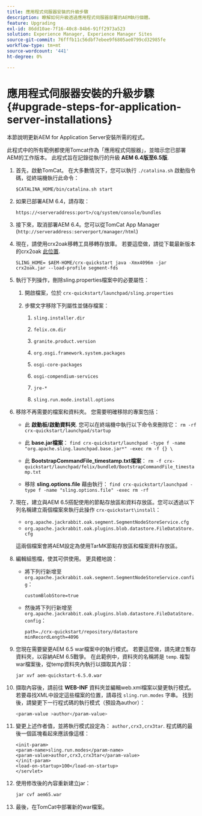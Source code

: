 ```yaml
---
title: 應用程式伺服器安裝的升級步驟
description: 瞭解如何升級透過應用程式伺服器部署的AEM執行個體。
feature: Upgrading
exl-id: 86dd10ae-7f16-40c8-84b6-91ff2973a523
solution: Experience Manager, Experience Manager Sites
source-git-commit: 76fffb11c56dbf7ebee9f6805ae0799cd32985fe
workflow-type: tm+mt
source-wordcount: '441'
ht-degree: 0%

---
```


# 應用程式伺服器安裝的升級步驟{#upgrade-steps-for-application-server-installations}

本節說明更新AEM for Application Server安裝所需的程式。

此程式中的所有範例都使用Tomcat作為「應用程式伺服器」，並暗示您已部署AEM的工作版本。 此程式旨在記錄從執行的升級 **AEM 6.4版至6.5版**.

1. 首先，啟動TomCat。 在大多數情況下，您可以執行 `./catalina.sh` 啟動指令碼，從終端機執行此命令：

   ```shell
   $CATALINA_HOME/bin/catalina.sh start
   ```

1. 如果已部署AEM 6.4，請存取：

   ```shell
   https://<serveraddress:port>/cq/system/console/bundles
   ```

1. 接下來，取消部署AEM 6.4。您可以從TomCat App Manager (`http://serveraddress:serverport/manager/html`)

1. 現在，請使用crx2oak移轉工具移轉存放庫。 若要這麼做，請從下載最新版本的crx2oak [此位置](https://repo1.maven.org/maven2/com/adobe/granite/crx2oak/).

   ```shell
   SLING_HOME= $AEM-HOME/crx-quickstart java -Xmx4096m -jar crx2oak.jar --load-profile segment-fds
   ```

1. 執行下列操作，刪除sling.properties檔案中的必要屬性：

   1. 開啟檔案，位於 `crx-quickstart/launchpad/sling.properties`
   1. 步驟文字移除下列屬性並儲存檔案：

      1. `sling.installer.dir`

      1. `felix.cm.dir`

      1. `granite.product.version`

      1. `org.osgi.framework.system.packages`

      1. `osgi-core-packages`

      1. `osgi-compendium-services`

      1. `jre-*`

      1. `sling.run.mode.install.options`

1. 移除不再需要的檔案和資料夾。 您需要明確移除的專案包括：

   * 此 **啟動板/啟動資料夾**. 您可以在終端機中執行以下命令來刪除它： `rm -rf crx-quickstart/launchpad/startup`

   * 此 **base.jar檔案**： `find crx-quickstart/launchpad -type f -name "org.apache.sling.launchpad.base.jar*" -exec rm -f {} \`

   * 此 **BootstrapCommandFile_timestamp.txt檔案**： `rm -f crx-quickstart/launchpad/felix/bundle0/BootstrapCommandFile_timestamp.txt`

   * 移除 **sling.options.file** 藉由執行： `find crx-quickstart/launchpad -type f -name "sling.options.file" -exec rm -rf`

1. 現在，建立與AEM 6.5搭配使用的節點存放區和資料存放區。您可以透過以下列名稱建立兩個檔案來執行此操作 `crx-quickstart\install`：

   * `org.apache.jackrabbit.oak.segment.SegmentNodeStoreService.cfg`
   * `org.apache.jackrabbit.oak.plugins.blob.datastore.FileDataStore.cfg`

   這兩個檔案會將AEM設定為使用TarMK節點存放區和檔案資料存放區。

1. 編輯組態檔，使其可供使用。 更具體地說：

   * 將下列行新增至 `org.apache.jackrabbit.oak.segment.SegmentNodeStoreService.config`：

     `customBlobStore=true`

   * 然後將下列行新增至 `org.apache.jackrabbit.oak.plugins.blob.datastore.FileDataStore.config`：

     ```
     path=./crx-quickstart/repository/datastore
     minRecordLength=4096
     ```

1. 您現在需要變更AEM 6.5 war檔案中的執行模式。 若要這麼做，請先建立暫存資料夾，以容納AEM 6.5戰爭。 在此範例中，資料夾的名稱將是 `temp`. 複製war檔案後，從temp資料夾內執行以擷取其內容：

   ```
   jar xvf aem-quickstart-6.5.0.war
   ```

1. 擷取內容後，請前往 **WEB-INF** 資料夾並編輯web.xml檔案以變更執行模式。 若要尋找XML中設定這些檔案的位置，請尋找 `sling.run.modes` 字串。 找到後，請變更下一行程式碼的執行模式（預設為author）：

   ```bash
   <param-value >author</param-value>
   ```

1. 變更上述作者值，並將執行模式設定為： `author,crx3,crx3tar`. 程式碼的最後一個區塊看起來應該像這樣：

   ```
   <init-param>
   <param-name>sling.run.modes</param-name>
   <param-value>author,crx3,crx3tar</param-value>
   </init-param>
   <load-on-startup>100</load-on-startup>
   </servlet>
   ```

1. 使用修改後的內容重新建立jar：

   ```bash
   jar cvf aem65.war
   ```

1. 最後，在TomCat中部署新的war檔案。

